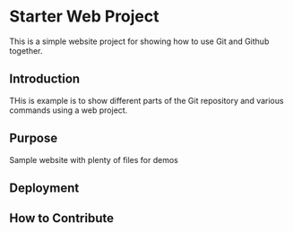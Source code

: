 # Starter Web Project

This is a simple website project for showing how to use Git and Github together.

## Introduction

THis is example is to show different parts of the Git repository and various commands using a web project.

## Purpose

Sample website with plenty of files for demos

## Deployment

## How to Contribute